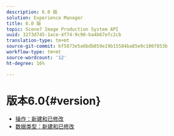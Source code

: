 ```yaml
---
description: 6.0 版
solution: Experience Manager
title: 6.0 版
topic: Scene7 Image Production System API
uuid: 3273d745-1ace-4f74-9c90-ba4b67efc2cb
translation-type: tm+mt
source-git-commit: bf5873e5a6bdb859e19b15584ba85e9c106f853b
workflow-type: tm+mt
source-wordcount: '12'
ht-degree: 16%

---
```



# 版本6.0{#version}

* [操作：新建和已修改](r-6-operations.md)
* [数据类型：新建和已修改](r-6-types.md)
